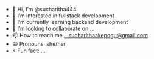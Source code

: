 - 👋 Hi, I’m @sucharitha444
- 👀 I’m interested in fullstack development
- 🌱 I’m currently learning backend development
- 💞️ I’m looking to collaborate on ...
- 📫 How to reach me ...sucharithaakepogu@gmail.com
- 😄 Pronouns: she/her
- ⚡ Fun fact: ...

<!---
sucharitha444/sucharitha444 is a ✨ special ✨ repository because its `README.md` (this file) appears on your GitHub profile.
You can click the Preview link to take a look at your changes.
--->
